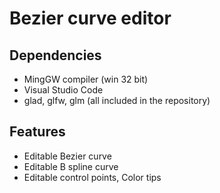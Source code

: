 # Bezier curve editor

## Dependencies
- MingGW compiler (win 32 bit)
- Visual Studio Code
- glad, glfw, glm (all included in the repository)

## Features
- Editable Bezier curve
- Editable B spline curve
- Editable control points, Color tips